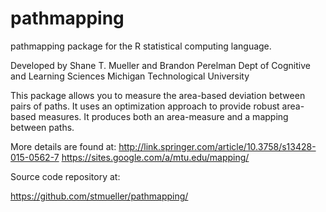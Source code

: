pathmapping
===========

pathmapping package for the R statistical computing language.

Developed by Shane T. Mueller and Brandon Perelman
Dept of Cognitive and Learning Sciences
Michigan Technological University


This package allows you to measure the area-based deviation between pairs of paths.  It uses an optimization approach to provide robust area-based measures.  It produces both an area-measure and a mapping between paths. 

More details are found at:
http://link.springer.com/article/10.3758/s13428-015-0562-7
https://sites.google.com/a/mtu.edu/mapping/

Source code repository at:

https://github.com/stmueller/pathmapping/
